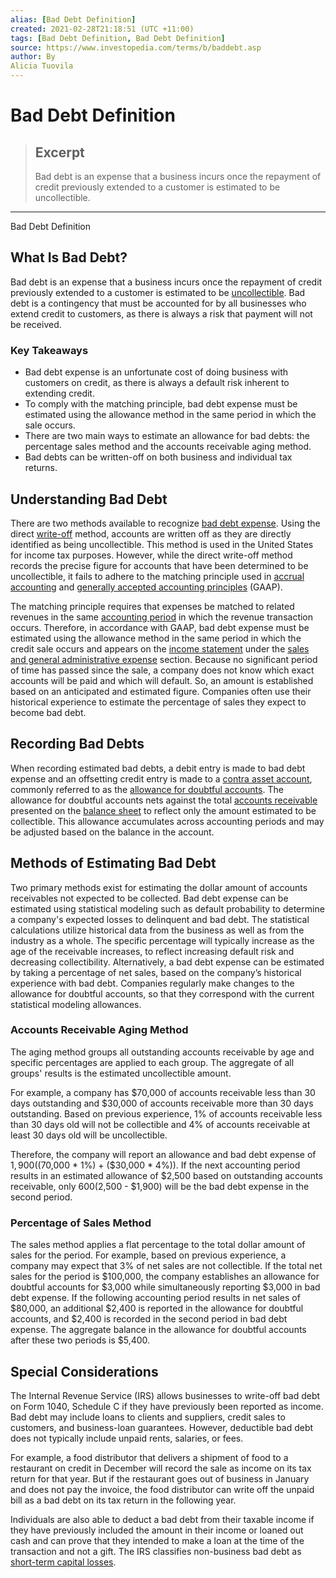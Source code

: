 ```yaml
---
alias: [Bad Debt Definition]
created: 2021-02-28T21:18:51 (UTC +11:00)
tags: [Bad Debt Definition, Bad Debt Definition]
source: https://www.investopedia.com/terms/b/baddebt.asp
author: By
Alicia Tuovila
---
```


# Bad Debt Definition

> ## Excerpt
> Bad debt is an expense that a business incurs once the repayment of credit previously extended to a customer is estimated to be uncollectible.

---

Bad Debt Definition
## What Is Bad Debt?

Bad debt is an expense that a business incurs once the repayment of credit previously extended to a customer is estimated to be [uncollectible](https://www.investopedia.com/terms/u/uncollected-funds.asp). Bad debt is a contingency that must be accounted for by all businesses who extend credit to customers, as there is always a risk that payment will not be received.

### Key Takeaways

-   Bad debt expense is an unfortunate cost of doing business with customers on credit, as there is always a default risk inherent to extending credit.
-   To comply with the matching principle, bad debt expense must be estimated using the allowance method in the same period in which the sale occurs.
-   There are two main ways to estimate an allowance for bad debts: the percentage sales method and the accounts receivable aging method.
-   Bad debts can be written-off on both business and individual tax returns.

## Understanding Bad Debt

There are two methods available to recognize [bad debt expense](https://www.investopedia.com/terms/b/bad-debt-expense.asp). Using the direct [write-off](https://www.investopedia.com/terms/w/write-off.asp) method, accounts are written off as they are directly identified as being uncollectible. This method is used in the United States for income tax purposes. However, while the direct write-off method records the precise figure for accounts that have been determined to be uncollectible, it fails to adhere to the matching principle used in [accrual accounting](https://www.investopedia.com/terms/a/accrualaccounting.asp) and [generally accepted accounting principles](https://www.investopedia.com/terms/g/gaap.asp) (GAAP).

The matching principle requires that expenses be matched to related revenues in the same [accounting period](https://www.investopedia.com/terms/a/accountingperiod.asp) in which the revenue transaction occurs. Therefore, in accordance with GAAP, bad debt expense must be estimated using the allowance method in the same period in which the credit sale occurs and appears on the [income statement](https://www.investopedia.com/terms/i/incomestatement.asp) under the [sales and general administrative expense](https://www.investopedia.com/terms/s/sga.asp) section. Because no significant period of time has passed since the sale, a company does not know which exact accounts will be paid and which will default. So, an amount is established based on an anticipated and estimated figure. Companies often use their historical experience to estimate the percentage of sales they expect to become bad debt.

## Recording Bad Debts

When recording estimated bad debts, a debit entry is made to bad debt expense and an offsetting credit entry is made to a [contra asset account](https://www.investopedia.com/terms/c/contraaccount.asp), commonly referred to as the [allowance for doubtful accounts](https://www.investopedia.com/terms/a/allowancefordoubtfulaccounts.asp). The allowance for doubtful accounts nets against the total [accounts receivable](https://www.investopedia.com/terms/a/accountsreceivable.asp) presented on the [balance sheet](https://www.investopedia.com/terms/b/balancesheet.asp) to reflect only the amount estimated to be collectible. This allowance accumulates across accounting periods and may be adjusted based on the balance in the account.

## Methods of Estimating Bad Debt

Two primary methods exist for estimating the dollar amount of accounts receivables not expected to be collected. Bad debt expense can be estimated using statistical modeling such as default probability to determine a company's expected losses to delinquent and bad debt. The statistical calculations utilize historical data from the business as well as from the industry as a whole. The specific percentage will typically increase as the age of the receivable increases, to reflect increasing default risk and decreasing collectibility. Alternatively, a bad debt expense can be estimated by taking a percentage of net sales, based on the company’s historical experience with bad debt. Companies regularly make changes to the allowance for doubtful accounts, so that they correspond with the current statistical modeling allowances.

### Accounts Receivable Aging Method

The aging method groups all outstanding accounts receivable by age and specific percentages are applied to each group. The aggregate of all groups' results is the estimated uncollectible amount.

For example, a company has $70,000 of accounts receivable less than 30 days outstanding and $30,000 of accounts receivable more than 30 days outstanding. Based on previous experience, 1% of accounts receivable less than 30 days old will not be collectible and 4% of accounts receivable at least 30 days old will be uncollectible.

Therefore, the company will report an allowance and bad debt expense of $1,900 (($70,000 \* 1%) + ($30,000 \* 4%)). If the next accounting period results in an estimated allowance of $2,500 based on outstanding accounts receivable, only $600 ($2,500 - $1,900) will be the bad debt expense in the second period.

### Percentage of Sales Method

The sales method applies a flat percentage to the total dollar amount of sales for the period. For example, based on previous experience, a company may expect that 3% of net sales are not collectible. If the total net sales for the period is $100,000, the company establishes an allowance for doubtful accounts for $3,000 while simultaneously reporting $3,000 in bad debt expense. If the following accounting period results in net sales of $80,000, an additional $2,400 is reported in the allowance for doubtful accounts, and $2,400 is recorded in the second period in bad debt expense. The aggregate balance in the allowance for doubtful accounts after these two periods is $5,400.

## Special Considerations

The Internal Revenue Service (IRS) allows businesses to write-off bad debt on Form 1040, Schedule C if they have previously been reported as income. Bad debt may include loans to clients and suppliers, credit sales to customers, and business-loan guarantees. However, deductible bad debt does not typically include unpaid rents, salaries, or fees.

For example, a food distributor that delivers a shipment of food to a restaurant on credit in December will record the sale as income on its tax return for that year. But if the restaurant goes out of business in January and does not pay the invoice, the food distributor can write off the unpaid bill as a bad debt on its tax return in the following year.

Individuals are also able to deduct a bad debt from their taxable income if they have previously included the amount in their income or loaned out cash and can prove that they intended to make a loan at the time of the transaction and not a gift. The IRS classifies non-business bad debt as [short-term capital losses](https://www.investopedia.com/terms/short-termloss.asp).
